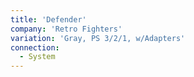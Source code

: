```yaml
---
title: 'Defender'
company: 'Retro Fighters'
variation: 'Gray, PS 3/2/1, w/Adapters'
connection:
  - System
---
```

